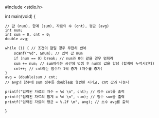 #include <stdio.h>

int main(void) {

	// 값 (num), 합계 (sum), 자료의 수 (cnt), 평균 (avg)
	int num;
	int sum = 0, cnt = 0;
	double avg;

	while (1) { // 조건이 참일 경우 무한히 반복
		scanf("%d", &num); // 입력 값 num
		if (num == 0) break; // num과 0이 같을 경우 멈춰라
		sum += num; // sum이라는 공간에 덧셈 후 num의 값을 할당 (합계에 누적시킨다)
		cnt++; // cnt라는 함수가 1씩 증가 (개수를 증가)
	}
	avg = (double)sum / cnt;
	// avg의 함수에 sum 정수를 double로 형변환 시키고, cnt 값과 나눈다

	printf("입력된 자료의 개수 = %d \n", cnt); // 정수 cnt를 출력
	printf("입력된 자료의 합계 = %d \n", sum); // 정수 sum을 출력
	printf("입력된 자료의 평균 = %.2f \n", avg); // 소수 avg를 출력
}
